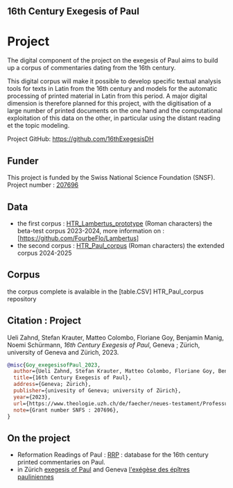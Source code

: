 ## 16th Century Exegesis of Paul

# Project

The digital component of the project on the exegesis of Paul aims to build up a corpus of commentaries dating from the 16th century.

This digital corpus will make it possible to develop specific textual analysis tools for texts in Latin from the 16th century and models for the automatic processing of printed material in Latin from this period. A major digital dimension is therefore planned for this project, with the digitisation of a large number of printed documents on the one hand and the computational exploitation of this data on the other, in particular using the distant reading et the topic modeling.

Project GitHub: https://github.com/16thExegesisDH

## Funder

This project is funded by the Swiss National Science Foundation (SNSF). Project number : [207696](https://data.snf.ch/grants/grant/207696)

## Data 

* the first corpus : [HTR_Lambertus_prototype](https://github.com/FourbeFlo/Lambertus) (Roman characters)
  the beta-test corpus 2023-2024, more information on : [https://github.com/FourbeFlo/Lambertus]
* the second corpus : [HTR_Paul_corpus](https://github.com/16thExegesisDH/HTR_Paul_corpus) (Roman characters)
  the extended corpus 2024-2025

## Corpus 

the corpus complete is avalaible in the [table.CSV] HTR_Paul_corpus repository 

## Citation : Project

Ueli Zahnd, Stefan Krauter, Matteo Colombo, Floriane Goy, Benjamin Manig, Noemi Schürmann,  _16th Century Exegesis of Paul_, Geneva ; Zürich, university of Geneva and Zürich, 2023.

```bibtex
@misc{Goy_exegesisofPaul_2023,
  author={Ueli Zahnd, Stefan Krauter, Matteo Colombo, Floriane Goy, Benjamin Manig, Noemi Schürmann},
  title={16th Century Exegesis of Paul},
  address={Geneva; Zürich},
  publisher={univesity of Geneva; university of Zürich},
  year={2023},
  url={https://www.theologie.uzh.ch/de/faecher/neues-testament/Professur-f%C3%BCr-neutestamentliche-Wissenschaft/16th_century_exegesis_of_paul.html},
  note={Grant number SNFS : 207696},
}
```
## On the project

-  Reformation Readings of Paul : [RRP](https://rrp.zahnd.be/) : database for the 16th century printed commentaries on Paul.
-  in Zürich [exegesis of Paul](https://www.theologie.uzh.ch/de/faecher/neues-testament/Professur-f%C3%BCr-neutestamentliche-Wissenschaft/16th_century_exegesis_of_paul.html) and Geneva [l'exégèse des épîtres pauliniennes](https://www.unige.ch/ihr/fr/accueil/exegese-paulinienne/)
